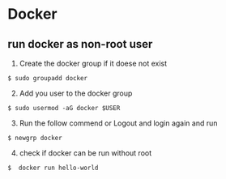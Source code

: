 # Docker
## run docker as non-root user
1. Create the docker group if it doese not exist
```shell
$ sudo groupadd docker
```
2. Add you user to the docker group
```shell
$ sudo usermod -aG docker $USER
```
3. Run the follow commend or Logout and login again and run
```shell
$ newgrp docker
```
4. check if docker can be run without root
```shell
$  docker run hello-world
```